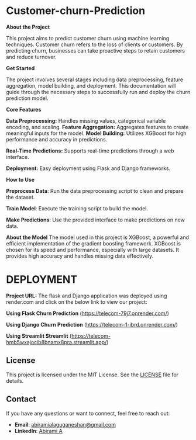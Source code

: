 # Customer-churn-Prediction
**About the Project**

This project aims to predict customer churn using machine learning techniques. Customer churn refers to the loss of clients or customers. By predicting churn, businesses can take proactive steps to retain customers and reduce turnover.

**Get Started**

The project involves several stages including data preprocessing, feature aggregation, model building, and deployment. This documentation will guide through the necessary steps to successfully run and deploy the churn prediction model.

**Core Features**

**Data Preprocessing:** Handles missing values, categorical variable encoding, and scaling.
**Feature Aggregation:** Aggregates features to create meaningful inputs for the model.
**Model Building:** Utilizes XGBoost for high performance and accuracy in predictions.

**Real-Time Predictions:** Supports real-time predictions through a web interface.

**Deployment:** Easy deployment using Flask and Django frameworks.

**How to Use**

**Preprocess Data**: Run the data preprocessing script to clean and prepare the dataset.

**Train Model**: Execute the training script to build the model.

**Make Predictions**: Use the provided interface to make predictions on new data.

**About the Model**
The model used in this project is XGBoost, a powerful and efficient implementation of the gradient boosting framework. XGBoost is chosen for its speed and performance, especially with large datasets. It provides high accuracy and handles missing data effectively.

# DEPLOYMENT
**Project URL:**
The flask and Django application was deployed using render.com and click on the below link 
to view our project:

**Using Flask Churn Prediction** (https://telecom-79j7.onrender.com/)

**Using Django Churn Prediction** (https://telecom-1-ibrd.onrender.com/)

**Using Streamlit Streamlit** (https://telecom-hmb5wxajocib8bnamx8pra.streamlit.app/)

## License
This project is licensed under the MIT License. See the [LICENSE](LICENSE) file for details.

## Contact
If you have any questions or want to connect, feel free to reach out:

- **Email**: [abiramialaguganeshan@gmail.com](mailto:abiramialaguganeshan@gmail)
- **LinkedIn**: [Abirami A](https://www.linkedin.com/in/abirami-a-56a236265)

